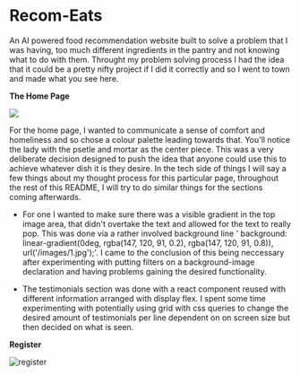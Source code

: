 # Recom-Eats #

An AI powered food recommendation website built to solve a problem that I was having, too much different ingredients in the pantry and not knowing what to do with them. Throught my problem solving process I had the idea that it could be a pretty nifty project if I did it correctly and so I went to town and made what you see here.


**The Home Page**

![](https://github.com/Anthony-McDonald/recomeats/assets/89093671/1056017c-1152-4895-bb5e-325e2f54089c)

For the home page, I wanted to communicate a sense of comfort and homeliness and so chose a colour palette leading towards that. You'll notice the lady with the psetle and mortar as the center piece. This was a very deliberate decision designed to push the idea that anyone could use this to achieve whatever dish it is they desire. In the tech side of things I will say a few things about my thought process for this particular page, throughout the rest of this README, I will try to do similar things for the sections coming afterwards.

  - For one I wanted to make sure there was a visible gradient in the top image area, that didn't overtake the text and allowed for the text to really pop. This was done via a rather involved background line ' background: linear-gradient(0deg, rgba(147, 120,     91, 0.2), rgba(147, 120, 91, 0.8)), url('/images/1.jpg');'. I came to the conclusion of this being neccessary after experimenting with putting filters on a background-image declaration and having problems gaining the desired functionality.

  - The testimonials section was done with a react component reused with different information arranged with display flex. I spent some time experimenting with potentially using grid with css queries to change the desired amount of testimonials per line          dependent on on screen size but then decided on what is seen.

**Register**

![register](https://github.com/Anthony-McDonald/recomeats/assets/89093671/d2f7338a-46ac-4d3b-8682-fd2e74200ac4)
